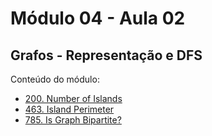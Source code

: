 # Módulo 04 - Aula 02
## Grafos - Representação e DFS

Conteúdo do módulo:
- [200. Number of Islands](https://leetcode.com/problems/number-of-islands/solutions/6046255/fishnet-graph/)
- [463. Island Perimeter](https://leetcode.com/problems/island-perimeter/solutions/6073363/basically-the-island-counter-but-for-per-ur5o/)
- [785. Is Graph Bipartite?](https://leetcode.com/problems/is-graph-bipartite/solutions/6046160/a-chain-of-ands-gets-dirty-easily/)